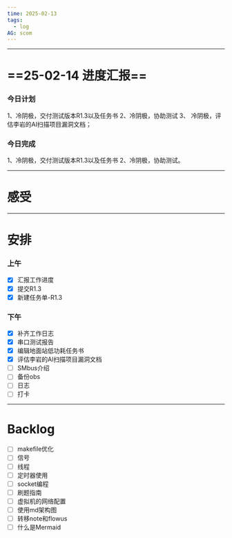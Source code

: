 ```yaml
---
time: 2025-02-13
tags:
  - log
AG: scom
---
```

---
# ==25-02-14 进度汇报==
### 今日计划
1、冷阴极，交付测试版本R1.3以及任务书
2、冷阴极，协助测试
3、 冷阴极，评估李岩的AI扫描项目漏洞文档；

### 今日完成
1、冷阴极，交付测试版本R1.3以及任务书
2、冷阴极，协助测试。


--- 
# 感受




--- 
# 安排

### 上午
- [x] 汇报工作进度
- [x] 提交R1.3
- [x] 新建任务单-R1.3

### 下午
- [x] 补齐工作日志
- [x] 串口测试报告
- [x] 编辑地面站低功耗任务书
- [x] 评估李岩的AI扫描项目漏洞文档
- [ ] SMbus介绍
- [ ] 备份obs
- [ ] 日志
- [ ] 打卡

--- 
# Backlog
- [ ] makefile优化
- [ ] 信号
- [ ] 线程
- [ ] 定时器使用
- [ ] socket编程
- [ ] 刷题指南
- [ ] 虚拟机的网络配置
- [ ] 使用md架构图
- [ ] 转移note和flowus
- [ ] 什么是Mermaid